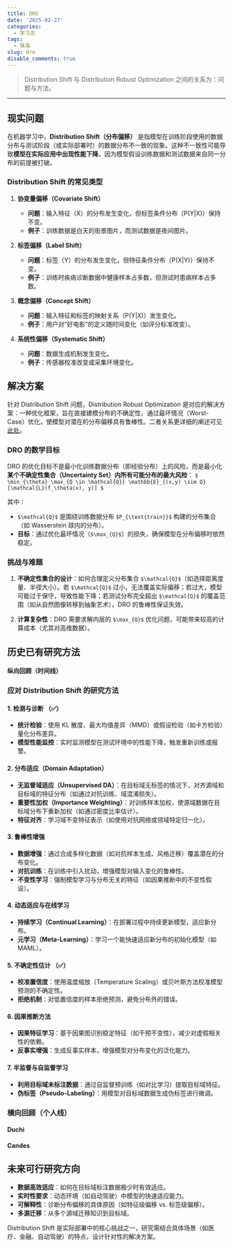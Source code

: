```yaml
---
title: DRO
date: '2025-02-27'
categories:
  - 学习志
tags:
  - 珠海
slug: dro
disable_comments: true
---
```



> Distribution Shift 与 Distribution Robust Optimization 之间的关系为：问题与方法。

---


## 现实问题

在机器学习中，**Distribution Shift（分布偏移）** 是指模型在训练阶段使用的数据分布与测试阶段（或实际部署时）的数据分布不一致的现象。这种不一致性可能导致**模型在实际应用中出现性能下降**，因为模型假设训练数据和测试数据来自同一分布的前提被打破。

### Distribution Shift 的常见类型
1. **协变量偏移（Covariate Shift）**  
   - **问题**：输入特征（X）的分布发生变化，但标签条件分布（P(Y|X)）保持不变。  
   - **例子**：训练数据是白天的街景图片，而测试数据是夜间图片。

2. **标签偏移（Label Shift）**  
   - **问题**：标签（Y）的分布发生变化，但特征条件分布（P(X|Y)）保持不变。  
   - **例子**：训练时疾病诊断数据中健康样本占多数，但测试时患病样本占多数。

3. **概念偏移（Concept Shift）**  
   - **问题**：输入特征和标签的映射关系（P(Y|X)）发生变化。  
   - **例子**：用户对“好电影”的定义随时间变化（如评分标准改变）。

4. **系统性偏移（Systematic Shift）**  
   - **问题**：数据生成机制发生变化。
   - **例子**：传感器校准改变或采集环境变化。
   


## 解决方案

针对 Distribution Shift 问题，Distribution Robust Optimization 是对应的解决方案：一种优化框架，旨在直接建模分布的不确定性，通过最坏情况（Worst-Case）优化，使模型对潜在的分布偏移具有鲁棒性。二者关系更详细的阐述可见[此处](/cn/2025/02/27/shift/)。

### **DRO 的数学目标**

DRO 的优化目标不是最小化训练数据分布（即经验分布）上的风险，而是最小化**某个不确定性集合（Uncertainty Set）内所有可能分布的最大风险**：
`$
\min_{\theta} \max_{Q \in \mathcal{Q}} \mathbb{E}_{(x,y) \sim Q} [\mathcal{L}(f_\theta(x), y)]
$`


其中：

- `$\mathcal{Q}$` 是围绕训练数据分布 `$P_{\text{train}}$` 构建的分布集合（如 Wasserstein 球内的分布）。
- **目标**：通过优化最坏情况（`$\max_{Q}$`）的损失，确保模型在分布偏移时依然稳定。

### **挑战与难题**

1. **不确定性集合的设计**：如何合理定义分布集合 `$\mathcal{Q}$`（如选择距离度量、半径大小）。若 `$\mathcal{Q}$` 过小，无法覆盖实际偏移；若过大，模型可能过于保守，导致性能下降；若测试分布完全超出 `$\mathcal{Q}$` 的覆盖范围（如从自然图像转移到抽象艺术），DRO 的鲁棒性保证失效。

1. **计算复杂性**：DRO 需要求解内层的 `$\max_{Q}$` 优化问题，可能带来较高的计算成本（尤其对高维数据）。

## 历史已有研究方法

#### 纵向回顾（时间线）

### **应对 Distribution Shift 的研究方法**

#### 1. **检测与诊断** （✅）

   - **统计检验**：使用 KL 散度、最大均值差异（MMD）或假设检验（如卡方检验）量化分布差异。
   - **模型性能监控**：实时监测模型在测试环境中的性能下降，触发重新训练或报警。

#### 2. **分布适应（Domain Adaptation）**

   - **无监督域适应（Unsupervised DA）**：在目标域无标签的情况下，对齐源域和目标域的特征分布（如通过对抗训练、域混淆损失）。
   - **重要性加权（Importance Weighting）**：对训练样本加权，使源域数据在目标域分布下重新加权（如通过密度比率估计）。
   - **特征对齐**：学习域不变特征表示（如使用对抗网络或领域特定归一化）。

#### 3. **鲁棒性增强**

   - **数据增强**：通过合成多样化数据（如对抗样本生成、风格迁移）覆盖潜在的分布变化。
   - **对抗训练**：在训练中引入扰动，增强模型对输入变化的鲁棒性。
   - **不变性学习**：强制模型学习与分布无关的特征（如因果推断中的不变性假设）。

#### 4. **动态适应与在线学习**

   - **持续学习（Continual Learning）**：在部署过程中持续更新模型，适应新分布。
   - **元学习（Meta-Learning）**：学习一个能快速适应新分布的初始化模型（如 MAML）。

#### 5. **不确定性估计** （✅）

   - **校准置信度**：使用温度缩放（Temperature Scaling）或贝叶斯方法校准模型预测的不确定性。
   - **拒绝机制**：对低置信度的样本拒绝预测，避免分布外的错误。

#### 6. **因果推断方法**

   - **因果特征学习**：基于因果图识别稳定特征（如干预不变性），减少对虚假相关性的依赖。
   - **反事实增强**：生成反事实样本，增强模型对分布变化的泛化能力。

#### 7. **半监督与自监督学习**

   - **利用目标域未标注数据**：通过自监督预训练（如对比学习）提取目标域特征。
   - **伪标签（Pseudo-Labeling）**：用模型对目标域数据生成伪标签进行微调。


### 横向回顾（个人线）
#### Duchi
#### Candes




## 未来可行研究方向

- **数据高效适应**：如何在目标域标注数据极少时有效适应。
- **实时性要求**：动态环境（如自动驾驶）中模型的快速适应能力。
- **可解释性**：诊断分布偏移的具体原因（如特征级偏移 vs. 标签级偏移）。
- **多源迁移**：从多个源域迁移知识到目标域。

Distribution Shift 是实际部署中的核心挑战之一，研究需结合具体场景（如医疗、金融、自动驾驶）的特点，设计针对性的解决方案。

